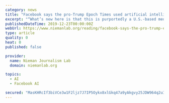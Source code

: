 ```yaml
---
category: news
title: "Facebook says the pro-Trump Epoch Times used artificial intelligence to create fake people and push conspiracies"
excerpt: "“What’s new here is that this is purportedly a U.S.-based media company leveraging foreign actors posing as Americans to push political content. We’ve seen it a lot with state actors in the past.” —"
publishedDateTime: 2019-12-23T00:00:00Z
webUrl: https://www.niemanlab.org/reading/facebook-says-the-pro-trump-epoch-times-used-artificial-intelligence-to-create-fake-people-and-push-conspiracies/
type: article
quality: 0
heat: 0
published: false

provider:
  name: Nieman Journalism Lab
  domain: niemanlab.org

topics:
  - AI
  - Facebook AI

secured: "MasKHRcIf3biVCe3w1F2ljz7J7IP5Oykx8xlGkq47a9yAkgvy25JDW964q2uI0zrxiXZ3J6T8zY+LzFdnr7DT70omzVEi8oagg5bBRx4bUs53Wl9dbhCpcXNg5aQiprae4ioqLF9Hswj9Q6uwszXb6UF9oRTflet1OlgSJfxIwjw0l6A026Eqfk3IqVGU1qmEzVd2S3rEQcZxVCsVnBLMHfohluCDGsCtn70ZNDpuEUN6WC9rT86kdxYlTm5zERor0dySpzVAJdkcHGioAAttK2s56A1tTxcevbj5n9NpRA=;SVcfME7dwnijoYI6tUJiog=="
---
```


